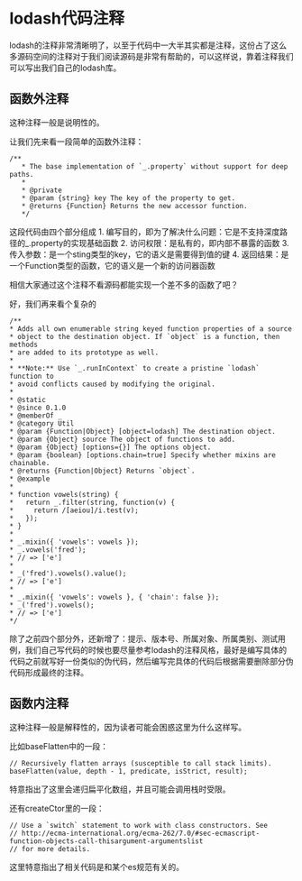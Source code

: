 # lodash代码注释

lodash的注释非常清晰明了，以至于代码中一大半其实都是注释，这份占了这么多源码空间的注释对于我们阅读源码是非常有帮助的，可以这样说，靠着注释我们可以写出我们自己的lodash库。

## 函数外注释
这种注释一般是说明性的。

让我们先来看一段简单的函数外注释：
```
/**
   * The base implementation of `_.property` without support for deep paths.
   *
   * @private
   * @param {string} key The key of the property to get.
   * @returns {Function} Returns the new accessor function.
   */
```
这段代码由四个部分组成
	1. 编写目的，即为了解决什么问题：它是不支持深度路径的_.property的实现基础函数
	2. 访问权限：是私有的，即内部不暴露的函数
	3. 传入参数：是一个sting类型的key，它的语义是需要得到值的键
	4. 返回结果：是一个Function类型的函数，它的语义是一个新的访问器函数

相信大家通过这个注释不看源码都能实现一个差不多的函数了吧？

好，我们再来看个复杂的
```
/**
* Adds all own enumerable string keyed function properties of a source
* object to the destination object. If `object` is a function, then methods
* are added to its prototype as well.
*
* **Note:** Use `_.runInContext` to create a pristine `lodash` function to
* avoid conflicts caused by modifying the original.
*
* @static
* @since 0.1.0
* @memberOf _
* @category Util
* @param {Function|Object} [object=lodash] The destination object.
* @param {Object} source The object of functions to add.
* @param {Object} [options={}] The options object.
* @param {boolean} [options.chain=true] Specify whether mixins are chainable.
* @returns {Function|Object} Returns `object`.
* @example
*
* function vowels(string) {
*   return _.filter(string, function(v) {
*     return /[aeiou]/i.test(v);
*   });
* }
*
* _.mixin({ 'vowels': vowels });
* _.vowels('fred');
* // => ['e']
*
* _('fred').vowels().value();
* // => ['e']
*
* _.mixin({ 'vowels': vowels }, { 'chain': false });
* _('fred').vowels();
* // => ['e']
*/
```
除了之前四个部分外，还新增了：提示、版本号、所属对象、所属类别、测试用例，我们自己写代码的时候也要尽量参考lodash的注释风格，最好是编写具体的代码之前就写好一份类似的伪代码，然后编写完具体的代码后根据需要删除部分伪代码形成最终的注释。

## 函数内注释 
这种注释一般是解释性的，因为读者可能会困惑这里为什么这样写。

比如baseFlatten中的一段：
```
// Recursively flatten arrays (susceptible to call stack limits).
baseFlatten(value, depth - 1, predicate, isStrict, result);
```
特意指出了这里会递归扁平化数组，并且可能会调用栈时受限。

还有createCtor里的一段：
```
// Use a `switch` statement to work with class constructors. See
// http://ecma-international.org/ecma-262/7.0/#sec-ecmascript-function-objects-call-thisargument-argumentslist
// for more details.
```
这里特意指出了相关代码是和某个es规范有关的。